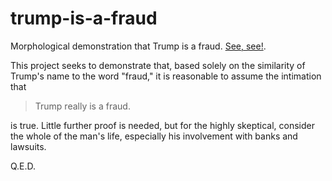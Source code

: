 # trump-is-a-fraud

Morphological demonstration that Trump is a fraud.  [See, see!][tf].

[tf]: https://psamuels00.github.io/trump-is-a-fraud/

This project seeks to demonstrate that, based solely on the similarity of Trump's name
to the word "fraud," it is reasonable to assume the intimation that

> Trump really is a fraud.

is true.  Little further proof is needed, but for the highly skeptical, consider the
whole of the man's life, especially his involvement with banks and lawsuits.

Q.E.D.
